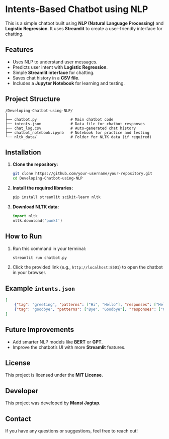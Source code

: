 # Intents-Based Chatbot using NLP

This is a simple chatbot built using **NLP (Natural Language Processing)** and **Logistic Regression**. It uses **Streamlit** to create a user-friendly interface for chatting.

## Features
- Uses NLP to understand user messages.
- Predicts user intent with **Logistic Regression**.
- Simple **Streamlit interface** for chatting.
- Saves chat history in a **CSV file**.
- Includes a **Jupyter Notebook** for learning and testing.

## Project Structure
```
/Developing-Chatbot-using-NLP/
│
├── chatbot.py               # Main chatbot code
├── intents.json             # Data file for chatbot responses
├── chat_log.csv             # Auto-generated chat history
├── chatbot_notebook.ipynb   # Notebook for practice and testing
└── nltk_data/               # Folder for NLTK data (if required)
```

## Installation
1. **Clone the repository:**
   ```bash
   git clone https://github.com/your-username/your-repository.git
   cd Developing-Chatbot-using-NLP
   ```

2. **Install the required libraries:**
   ```bash
   pip install streamlit scikit-learn nltk
   ```

3. **Download NLTK data:**
   ```python
   import nltk
   nltk.download('punkt')
   ```

## How to Run
1. Run this command in your terminal:
   ```bash
   streamlit run chatbot.py
   ```
2. Click the provided link (e.g., `http://localhost:8501`) to open the chatbot in your browser.

## Example `intents.json`
```json
[
    {"tag": "greeting", "patterns": ["Hi", "Hello"], "responses": ["Hello!", "Hi there!"]},
    {"tag": "goodbye", "patterns": ["Bye", "Goodbye"], "responses": ["Goodbye!", "Bye!"]}
]
```

## Future Improvements
- Add smarter NLP models like **BERT** or **GPT**.
- Improve the chatbot’s UI with more **Streamlit** features.

## License
This project is licensed under the **MIT License**.

## Developer
This project was developed by **Mansi Jagtap**.

## Contact
If you have any questions or suggestions, feel free to reach out!

